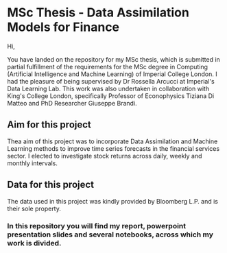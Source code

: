# MSc Thesis - Data Assimilation Models for Finance 
Hi,

You have landed on the repository for my MSc thesis, which is submitted in partial fulfillment of the requirements for the MSc degree in Computing (Artificial Intelligence and Machine Learning) of Imperial College London. I had the pleasure of being supervised by Dr Rossella Arcucci at Imperial's Data Learning Lab. This work was also undertaken in collaboration with King's College London, specifically Professor of Econophysics Tiziana Di Matteo and PhD Researcher Giuseppe Brandi. 

## Aim for this project 

Thea aim of this project was to incorporate Data Assimilation and Machine Learning methods to improve time series forecasts in the financial services sector. I elected to investigate stock returns across daily, weekly and monthly intervals.

## Data for this project

The data used in this project was kindly provided by Bloomberg L.P. and is their sole property.

### In this repository you will find my report, powerpoint presentation slides and several notebooks, across which my work is divided.
